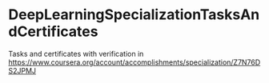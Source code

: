 # DeepLearningSpecializationTasksAndCertificates
Tasks and certificates with verification in https://www.coursera.org/account/accomplishments/specialization/Z7N76DS2JPMJ
